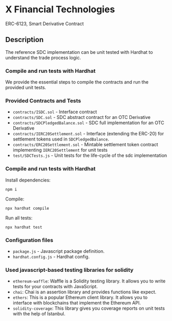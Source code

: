 # X Financial Technologies 

ERC-6123, Smart Derivative Contract

## Description

The reference SDC implementation can be unit tested with Hardhat to understand the trade process logic.

### Compile and run tests with Hardhat

We provide the essential steps to compile the contracts and run the provided unit tests.

### Provided Contracts and Tests

- `contracts/ISDC.sol` - Interface contract
- `contracts/SDC.sol` - SDC abstract contract for an OTC Derivative
- `contracts/SDCPledgedBalance.sol` - SDC full implementation for an OTC Derivative
- `contracts/IERC20Settlement.sol` - Interface (extending the ERC-20) for settlement tokens used in `SDCPledgedBalance`.
- `contracts/ERC20Settlement.sol` - Mintable settlement token contract implementing `IERC20Settlement` for unit tests
- `test/SDCTests.js` - Unit tests for the life-cycle of the sdc implementation

### Compile and run tests with Hardhat

Install dependencies:
```shell
npm i
```

Compile:
```shell
npx hardhat compile
```

Run all tests:
```shell
npx hardhat test
```


### Configuration files

- `package.js` - Javascript package definition.
- `hardhat.config.js` - Hardhat config.

### Used javascript-based testing libraries for solidity

- `ethereum-waffle`: Waffle is a Solidity testing library. It allows you to write tests for your contracts with JavaScript.
- `chai`: Chai is an assertion library and provides functions like expect.
- `ethers`: This is a popular Ethereum client library. It allows you to interface with blockchains that implement the Ethereum API.
- `solidity-coverage`: This library gives you coverage reports on unit tests with the help of Istanbul.
